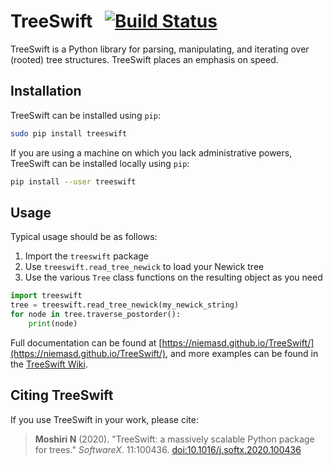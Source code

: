 # TreeSwift&nbsp;&nbsp;&nbsp;[![Build Status](https://travis-ci.org/niemasd/TreeSwift.svg?branch=master)](https://travis-ci.org/niemasd/TreeSwift)
TreeSwift is a Python library for parsing, manipulating, and iterating over (rooted) tree structures. TreeSwift places an emphasis on speed.

## Installation
TreeSwift can be installed using `pip`:

```bash
sudo pip install treeswift
```

If you are using a machine on which you lack administrative powers, TreeSwift can be installed locally using `pip`:

```bash
pip install --user treeswift
```

## Usage
Typical usage should be as follows:

1. Import the `treeswift` package
2. Use `treeswift.read_tree_newick` to load your Newick tree
3. Use the various `Tree` class functions on the resulting object as you need

```python
import treeswift
tree = treeswift.read_tree_newick(my_newick_string)
for node in tree.traverse_postorder():
    print(node)
```

Full documentation can be found at [https://niemasd.github.io/TreeSwift/](https://niemasd.github.io/TreeSwift/), and more examples can be found in the [TreeSwift Wiki](https://github.com/niemasd/TreeSwift/wiki).

## Citing TreeSwift
If you use TreeSwift in your work, please cite:

> **Moshiri N** (2020). "TreeSwift: a massively scalable Python package for trees." *SoftwareX*. 11:100436. [doi:10.1016/j.softx.2020.100436](https://doi.org/10.1016/j.softx.2020.100436)
